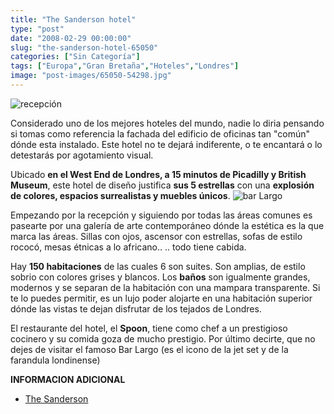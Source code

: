 ```yaml
---
title: "The Sanderson hotel"
type: "post"
date: "2008-02-29 00:00:00"
slug: "the-sanderson-hotel-65050"
categories: ["Sin Categoría"]
tags: ["Europa","Gran Bretaña","Hoteles","Londres"]
image: "post-images/65050-54298.jpg"
---
```


![recepción](post-images/65050-54298.jpg "recepción")

Considerado uno de los mejores hoteles del mundo, nadie lo diria pensando si tomas como referencia la fachada del edificio de oficinas tan "común" dónde esta instalado. Este hotel no te dejará indiferente, o te encantará o lo detestarás por agotamiento visual.

 Ubicado **en el West End de Londres, a 15 minutos de Picadilly y British Museum**, este hotel de diseño justifica **sus 5 estrellas** con una **explosión de colores, espacios surrealistas y muebles únicos**. ![bar Largo](post-images/65050-54297.jpg "bar Largo")

Empezando por la recepción y siguiendo por todas las áreas comunes es pasearte por una galería de arte contemporáneo dónde la estética es la que marca las áreas. Sillas con ojos, ascensor con estrellas, sofas de estilo rococó, mesas étnicas a lo africano.. .. todo tiene cabida.

Hay **150 habitaciones** de las cuales 6 son suites. Son amplias, de estilo sobrio con colores grises y blancos. Los **baños** son igualmente grandes, modernos y se separan de la habitación con una mampara transparente. Si te lo puedes permitir, es un lujo poder alojarte en una habitación superior dónde las vistas te dejan disfrutar de los tejados de Londres.

El restaurante del hotel, el **Spoon**, tiene como chef a un prestigioso cocinero y su comida goza de mucho prestigio. Por último decirte, que no dejes de visitar el famoso Bar Largo (es el icono de la jet set y de la farandula londinense)

**INFORMACION ADICIONAL**

- [The Sanderson](http://www.sandersonlondon.com/)